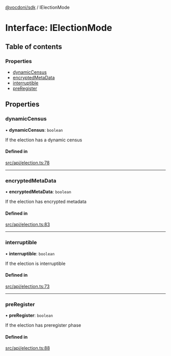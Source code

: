[@vocdoni/sdk](/sdk) / IElectionMode

# Interface: IElectionMode

## Table of contents

### Properties

- [dynamicCensus](IElectionMode#dynamiccensus)
- [encryptedMetaData](IElectionMode#encryptedmetadata)
- [interruptible](IElectionMode#interruptible)
- [preRegister](IElectionMode#preregister)

## Properties

### dynamicCensus

• **dynamicCensus**: `boolean`

If the election has a dynamic census

#### Defined in

[src/api/election.ts:78](https://github.com/vocdoni/vocdoni-sdk/blob/179c92b4cecfec787d968dc02b519f64ee15c5d3/src/api/election.ts#L78)

___

### encryptedMetaData

• **encryptedMetaData**: `boolean`

If the election has encrypted metadata

#### Defined in

[src/api/election.ts:83](https://github.com/vocdoni/vocdoni-sdk/blob/179c92b4cecfec787d968dc02b519f64ee15c5d3/src/api/election.ts#L83)

___

### interruptible

• **interruptible**: `boolean`

If the election is interruptible

#### Defined in

[src/api/election.ts:73](https://github.com/vocdoni/vocdoni-sdk/blob/179c92b4cecfec787d968dc02b519f64ee15c5d3/src/api/election.ts#L73)

___

### preRegister

• **preRegister**: `boolean`

If the election has preregister phase

#### Defined in

[src/api/election.ts:88](https://github.com/vocdoni/vocdoni-sdk/blob/179c92b4cecfec787d968dc02b519f64ee15c5d3/src/api/election.ts#L88)
